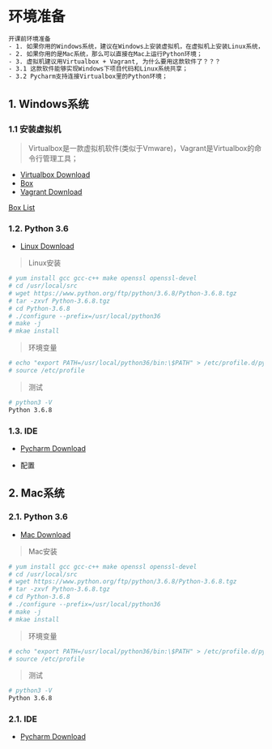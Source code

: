 # 环境准备

```bash
开课前环境准备
- 1. 如果你用的Windows系统，建议在Windows上安装虚拟机，在虚拟机上安装Linux系统，Linux系统上运行Python环境；
- 2. 如果你用的是Mac系统，那么可以直接在Mac上运行Python环境；
- 3. 虚拟机建议用Virtualbox + Vagrant, 为什么要用这款软件了？？？ 
- 3.1 这款软件能够实现Windows下项目代码和Linux系统共享；
- 3.2 Pycharm支持连接Virtualbox里的Python环境；
```

## 1. Windows系统


### 1.1 安装虚拟机

> Virtualbox是一款虚拟机软件(类似于Vmware)，Vagrant是Virtualbox的命令行管理工具；

- [Virtualbox Download](https://download.virtualbox.org/virtualbox/5.2.26/VirtualBox-5.2.26-128414-Win.exe)
- [Box](https://github.com/tommy-muehle/puppet-vagrant-boxes/releases/download/1.0.0/centos-6.6-x86_64.box)
- [Vagrant Download](https://releases.hashicorp.com/vagrant/2.2.4/vagrant_2.2.4_x86_64.msi)

[Box List](http://www.vagrantbox.es/)

### 1.2. Python 3.6
- [Linux Download](https://www.python.org/ftp/python/3.6.8/Python-3.6.8.tgz)


> Linux安装
```bash
# yum install gcc gcc-c++ make openssl openssl-devel
# cd /usr/local/src
# wget https://www.python.org/ftp/python/3.6.8/Python-3.6.8.tgz
# tar -zxvf Python-3.6.8.tgz
# cd Python-3.6.8
# ./configure --prefix=/usr/local/python36
# make -j
# mkae install
```

> 环境变量
```bash
# echo "export PATH=/usr/local/python36/bin:\$PATH" > /etc/profile.d/python36.sh
# source /etc/profile
```

> 测试
```bash
# python3 -V
Python 3.6.8
```

### 1.3. IDE

- [Pycharm Download](https://www.jetbrains.com/pycharm/download/download-thanks.html?platform=windows)

- 配置




## 2. Mac系统



### 2.1. Python 3.6
- [Mac Download](https://www.python.org/ftp/python/3.6.8/Python-3.6.8.tgz)


> Mac安装
```bash
# yum install gcc gcc-c++ make openssl openssl-devel
# cd /usr/local/src
# wget https://www.python.org/ftp/python/3.6.8/Python-3.6.8.tgz
# tar -zxvf Python-3.6.8.tgz
# cd Python-3.6.8
# ./configure --prefix=/usr/local/python36
# make -j
# mkae install
```

> 环境变量
```bash
# echo "export PATH=/usr/local/python36/bin:\$PATH" > /etc/profile.d/python36.sh
# source /etc/profile
```

> 测试
```bash
# python3 -V
Python 3.6.8
```


### 2.1. IDE

- [Pycharm Download](https://www.jetbrains.com/pycharm/download/download-thanks.html?platform=mac)
